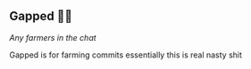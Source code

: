 ## Gapped 🧑‍🌾

*Any farmers in the chat*

Gapped is for farming commits essentially this is real nasty shit
